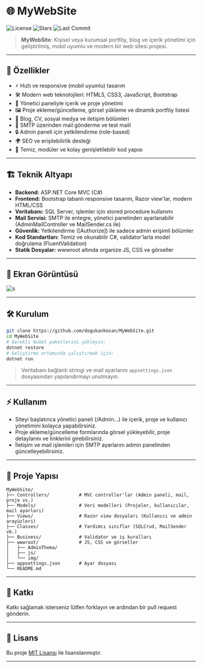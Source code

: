 # 🌐 MyWebSite

![License](https://img.shields.io/github/license/dogukankosan/MyWebSite)
![Stars](https://img.shields.io/github/stars/dogukankosan/MyWebSite)
![Last Commit](https://img.shields.io/github/last-commit/dogukankosan/MyWebSite)

> **MyWebSite**: Kişisel veya kurumsal portföy, blog ve içerik yönetimi için geliştirilmiş, mobil uyumlu ve modern bir web sitesi projesi.

---

## 🚀 Özellikler

- ⚡ Hızlı ve responsive (mobil uyumlu) tasarım
- 🛠️ Modern web teknolojileri: HTML5, CSS3, JavaScript, Bootstrap
- 👤 Yönetici paneliyle içerik ve proje yönetimi
- 🖼️ Proje ekleme/güncelleme, görsel yükleme ve dinamik portföy listesi
- 💬 Blog, CV, sosyal medya ve iletişim bölümleri
- 📧 SMTP üzerinden mail gönderme ve test maili
- 🔒 Admin paneli için yetkilendirme (role-based)
- 🌍 SEO ve erişilebilirlik desteği
- 🧩 Temiz, modüler ve kolay genişletilebilir kod yapısı

---

## 🏗️ Teknik Altyapı

- **Backend:** ASP.NET Core MVC (C#)
- **Frontend:** Bootstrap tabanlı responsive tasarım, Razor view’lar, modern HTML/CSS
- **Veritabanı:** SQL Server, işlemler için stored procedure kullanımı
- **Mail Servisi:** SMTP ile entegre, yönetici panelinden ayarlanabilir (AdminMailController ve MailSender.cs ile)
- **Güvenlik:** Yetkilendirme ([Authorize]) ile sadece admin erişimli bölümler
- **Kod Standartları:** Temiz ve okunabilir C#, validator’larla model doğrulama (FluentValidation)
- **Statik Dosyalar:** wwwroot altında organize JS, CSS ve görseller

---

## 📸 Ekran Görüntüsü

![s](https://github.com/user-attachments/assets/aef9c94b-5b2a-419e-93bd-e7800d08ee1c)

---

## 🛠️ Kurulum

```bash
git clone https://github.com/dogukankosan/MyWebSite.git
cd MyWebSite
# Gerekli NuGet paketlerini yükleyin:
dotnet restore
# Geliştirme ortamında çalıştırmak için:
dotnet run
```
> Veritabanı bağlantı stringi ve mail ayarlarını `appsettings.json` dosyasından yapılandırmayı unutmayın.

---

## ⚡ Kullanım

- Siteyi başlatınca yönetici paneli (/Admin...) ile içerik, proje ve kullanıcı yönetimini kolayca yapabilirsiniz.
- Proje ekleme/güncelleme formlarında görsel yükleyebilir, proje detaylarını ve linklerini girebilirsiniz.
- İletişim ve mail işlemleri için SMTP ayarlarını admin panelinden güncelleyebilirsiniz.

---

## 📁 Proje Yapısı

```
MyWebSite/
├── Controllers/           # MVC controller'lar (Admin paneli, mail, proje vs.)
├── Models/                # Veri modelleri (Projeler, kullanıcılar, mail ayarları)
├── Views/                 # Razor view dosyaları (Kullanıcı ve admin arayüzleri)
├── Classes/               # Yardımcı sınıflar (SQLCrud, MailSender vb.)
├── Business/              # Validator ve iş kuralları
├── wwwroot/               # JS, CSS ve görseller
│   ├── AdminThema/
│   ├── js/
│   └── img/
├── appsettings.json       # Ayar dosyası
└── README.md
```

---

## 🤝 Katkı

Katkı sağlamak isterseniz lütfen forklayın ve ardından bir pull request gönderin.

---

## 📄 Lisans

Bu proje [MIT Lisansı](LICENSE) ile lisanslanmıştır.

---

